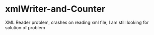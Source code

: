 # xmlWriter-and-Counter
XML Reader problem, crashes on reading xml file, I am still looking for solution of problem
